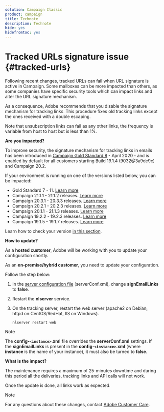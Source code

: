 ```yaml
---
solution: Campaign Classic
product: campaign
title: Technote
description: Technote
hide: yes
hidefromtoc: yes
---
```

# Tracked URLs signature issue {#tracked-urls}

Following recent changes, tracked URLs can fail when URL signature is active in Campaign. Some mailboxes can be more impacted than others, as some companies have specific security tools which can impact links and alter the URL signature mechanism.

As a consequence, Adobe recommends that you disable the signature mechanism for tracking links. This procedure fixes old tracking links except the ones received with a double escaping.

Note that unsubscription links can fail as any other links, the frequency is variable from host to host but is less than 1%.

**Are you impacted?**

To improve security, the signature mechanism for tracking links in emails has been introduced in [Campaign Gold Standard 8](../rn/using/gold-standard.md#gs8) - April 2020 - and is enabled by default for all customers starting Build 19.1.4 (9032@3a9dc9c) and Campaign 20.2.

If your environment is running on one of the versions listed below, you can be impacted:

* Gold Standard 7 - 11. [Learn more](../rn/using/gold-standard.md)
* Campaign 21.1.1 - 21.1.2 releases. [Learn more](../rn/using/latest-release.md)
* Campaign 20.3.1 - 20.3.3 releases. [Learn more](../rn/using/release--20-3.md)
* Campaign 20.2.1 - 20.2.3 releases. [Learn more](../rn/using/release--20-2.md)
* Campaign 20.1.1 - 21.1.3 releases. [Learn more](../rn/using/release--20-1.md)
* Campaign 19.2.2 - 19.2.3 releases. [Learn more](../rn/using/release--19-2.md)
* Campaign 19.1.5 - 19.1.7 releases. [Learn more](../rn/using/release--19-1.md)

Learn how to check your version [in this section](../platform/using/launching-adobe-campaign.md#getting-your-campaign-version).

**How to update?**

As a **hosted customer**, Adobe will be working with you to update your configuration shortly.

As an **on-premise/hybrid customer**, you need to update your configuration.

Follow the step below:

1. In the [server configuration file](../installation/using/the-server-configuration-file.md) (serverConf.xml), change **signEmailLinks** to **false**.
1. Restart the **nlserver** service.
1. On the tracking server, restart the web server (apache2 on Debian, httpd on CentOS/RedHat, IIS on Windows).

    ```
    nlserver restart web
    ```

>[!NOTE]
>
>The **config-`<instance>`.xml** file overrides the **serverConf.xml** settings. If the **signEmailLinks** is present in the  **config-`<instance>`.xml** (where **instance** is the name of your instance), it must also be turned to **false**.
>

**What is the impact?**

The maintenance requires a maximum of 25-minutes downtime and during this period all the deliveries, tracking links and API calls will not work.

Once the update is done, all links work as expected.

>[!NOTE]
>
>For any questions about these changes, contact [Adobe Customer Care](https://helpx.adobe.com/enterprise/admin-guide.html/enterprise/using/support-for-experience-cloud.ug.html).
>
